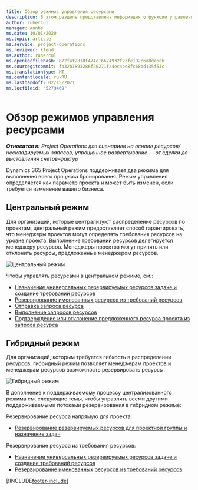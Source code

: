 ```yaml
---
title: Обзор режимов управления ресурсами
description: В этом разделе представлена информация о функции управления ресурсами в Dynamics 365 Project Operations.
author: ruhercul
manager: Annbe
ms.date: 10/01/2020
ms.topic: article
ms.service: project-operations
ms.reviewer: kfend
ms.author: ruhercul
ms.openlocfilehash: 872f4f2878f474e16674932f23fe192c6a8de6eb
ms.sourcegitcommit: fa32b1893286f20271fa4ec4be8fc68bd135f53c
ms.translationtype: HT
ms.contentlocale: ru-RU
ms.lasthandoff: 02/15/2021
ms.locfileid: "5279469"
---
```

# <a name="resource-management-modes-overview"></a>Обзор режимов управления ресурсами

_**Относится к:** Project Operations для сценариев на основе ресурсов/нескладируемых запасов, упрощенное развертывание — от сделки до выставления счетов-фактур_


Dynamics 365 Project Operations поддерживает два режима для выполнения всего процесса бронирования. Режим управления определяется как параметр проекта и может быть изменен, если требуется изменение вашего бизнеса.    

## <a name="central-mode"></a>Центральный режим
Для организаций, которые централизуют распределение ресурсов по проектам, центральный режим предоставляет способ гарантировать, что менеджеры проектов могут определять требования ресурсов на уровне проекта. Выполнение требований ресурсов делегируется менеджеру ресурсов. Менеджеры проектов могут принять или отклонить ресурсы, предложенные менеджером ресурсов.

![Центральный режим](./media/resource-management-central.png)

Чтобы управлять ресурсами в центральном режиме, см.:

- [Назначение универсальных резервируемых ресурсов задаче и создание требований ресурсов](https://docs.microsoft.com/dynamics365/project-service/assign-generic-bookable-resource)
- [Резервирование именованных ресурсов из требований ресурсов](https://docs.microsoft.com/dynamics365/project-service/book-named-resource)
- [Отправка запроса ресурса](https://docs.microsoft.com/dynamics365/project-service/submit-resource-request)
- [Выполнение запросов ресурсов](https://docs.microsoft.com/dynamics365/project-service/resource-management-fulfill-requests)
- [Подтверждение или отклонение предложенного ресурса проекта из запроса ресурса](https://docs.microsoft.com/dynamics365/project-service/accept-reject-proposed-resource)

## <a name="hybrid-mode"></a>Гибридный режим
Для организаций, которым требуется гибкость в распределении ресурсов, гибридный режим позволяет менеджерам проектов и менеджерам ресурсов возможность резервировать ресурсы.

![Гибридный режим](./media/resource-management-hybrid.png)

В дополнение к поддерживаемому процессу централизованного режима см. следующие темы, чтобы управлять всеми другими поддерживаемыми потоками резервирования в гибридном режиме:

Резервирование ресурса напрямую для проекта:
- [Резервирование резервируемых ресурсов для проектной группы и назначение задач](https://docs.microsoft.com/dynamics365/project-service/assign-named-bookable-resource)

Резервирование ресурса из требования ресурсов:
- [Назначение универсальных резервируемых ресурсов задаче и создание требований ресурсов](https://docs.microsoft.com/dynamics365/project-service/assign-generic-bookable-resource)
- [Резервирование именованных ресурсов из требований ресурсов](https://docs.microsoft.com/dynamics365/project-service/book-named-resource)


[!INCLUDE[footer-include](../includes/footer-banner.md)]